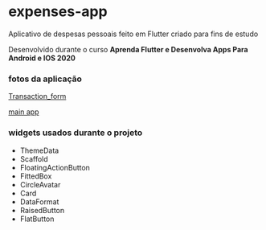 # expenses-app
Aplicativo de despesas pessoais feito em Flutter criado para fins de estudo 

Desenvolvido durante o curso **Aprenda Flutter e Desenvolva Apps Para Android e IOS 2020**

### fotos da aplicação
[Transaction_form](https://github.com/ViniciuMota/expenses-app/blob/main/assets/images/Screenshot_20201028-160321228.jpg "Transaction_form")

[main app](https://github.com/ViniciuMota/expenses-app/blob/main/assets/images/Screenshot_20201028-160434518.jpg "main app")

### widgets usados durante o projeto
* ThemeData
* Scaffold
* FloatingActionButton
* FittedBox
* CircleAvatar
* Card
* DataFormat
* RaisedButton
* FlatButton
